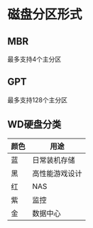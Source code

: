 # 磁盘分区形式
## MBR
最多支持4个主分区
## GPT
最多支持128个主分区

## WD硬盘分类
| 颜色 | 用途          |
|-----|--------------|
| 蓝   | 日常装机存储   |
| 黑   | 高性能游戏设计 |
| 红   | NAS          |
| 紫   | 监控         |
| 金   | 数据中心      |
